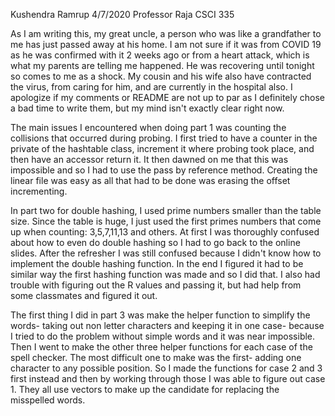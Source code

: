 Kushendra Ramrup
4/7/2020
Professor Raja
CSCI 335

As I am writing this, my great uncle, a person who was like a grandfather to me has just
passed away at his home. I am not sure if it was from COVID 19 as he was confirmed with it
2 weeks ago or from a heart attack, which is what my parents are telling me happened. He
was recovering until tonight so comes to me as a shock. My cousin and his wife also have
contracted the virus, from caring for him, and are currently in the hospital also. I apologize
if my comments or README are not up to par as I definitely chose a bad time to write them, but
my mind isn't exactly clear right now.

The main issues I encountered when doing part 1 was counting the collisions that occurred during probing.
I first tried to have a counter in the private of the hashtable class, increment it where probing took place,
and then have an accessor return it. It then dawned on me that this was impossible and so I had to use the pass by
reference method. Creating the linear file was easy as all that had to be done was erasing the offset incrementing.

In part two for double hashing, I used prime numbers smaller than the table size. Since the table is huge, I just
used the first primes numbers that come up when counting: 3,5,7,11,13 and others. At first I was
thoroughly confused about how to even do double hashing so I had to go back to the online slides.
After the refresher I was still confused because I didn't know how to implement the double hashing function.
In the end I figured it had to be similar way the first hashing function was made and so I did that.
I also had trouble with figuring out the R values and passing it, but had help from some classmates and
figured it out.

The first thing I did in part 3 was make the helper function to simplify the words- taking out non
letter characters and keeping it in one case- because I tried to do the problem without simple words
and it was near impossible.  Then I went to make the other three helper functions for each case
of the spell checker. The most difficult one to make was the first- adding one character to any possible position.
So I made the functions for case 2 and 3 first instead and then by working through those I was able
to figure out case 1. They all use vectors to make up the candidate for replacing the misspelled words.
